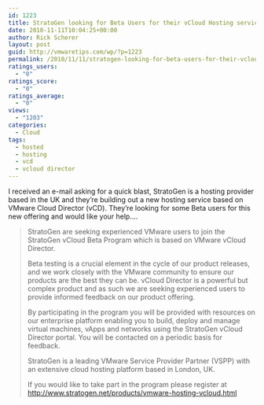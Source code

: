 ```yaml
---
id: 1223
title: StratoGen looking for Beta Users for their vCloud Hosting service
date: 2010-11-11T10:04:25+00:00
author: Rick Scherer
layout: post
guid: http://vmwaretips.com/wp/?p=1223
permalink: /2010/11/11/stratogen-looking-for-beta-users-for-their-vcloud-hosting-service/
ratings_users:
  - "0"
ratings_score:
  - "0"
ratings_average:
  - "0"
views:
  - "1203"
categories:
  - Cloud
tags:
  - hosted
  - hosting
  - vcd
  - vcloud director
---
```

<p dir="ltr" align="left">
  I received an e-mail asking for a quick blast, StratoGen is a hosting provider based in the UK and they&#8217;re building out a new hosting service based on VMware Cloud Director (vCD). They&#8217;re looking for some Beta users for this new offering and would like your help&#8230;.
</p>

> <p dir="ltr" align="left">
>   StratoGen are seeking experienced VMware users to join the StratoGen vCloud Beta Program which is based on VMware vCloud Director. 
> </p>
> 
> <p dir="ltr" align="left">
>   Beta testing is a crucial element in the cycle of our product releases, and we work closely with the VMware community to ensure our products are the best they can be. vCloud Director is a powerful but complex product and as such we are seeking experienced users to provide informed feedback on our product offering. 
> </p>
> 
> <p dir="ltr" align="left">
>   By participating in the program you will be provided with resources on our enterprise platform enabling you to build, deploy and manage virtual machines, vApps and networks using the StratoGen vCloud Director portal. You will be contacted on a periodic basis for feedback.
> </p>
> 
> <p dir="ltr" align="left">
>   StratoGen is a leading VMware Service Provider Partner (VSPP) with an extensive cloud hosting platform based in London, UK.
> </p>
> 
> <p dir="ltr" align="left">
>   If you would like to take part in the program please register at <a href="http://www.stratogen.net/products/vmware-hosting-vcloud.html" target="_blank">http://www.stratogen.net/products/vmware-hosting-vcloud.html</a>
> </p>